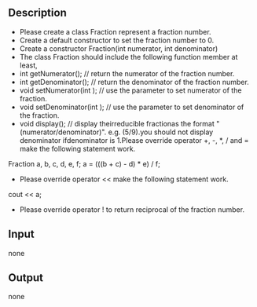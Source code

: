 ## Description

- Please create a class Fraction represent a fraction number.
- Create a default constructor to set the fraction number to 0.
- Create a constructor Fraction(int numerator, int denominator)
- The class Fraction should include the following function member at least,
- int getNumerator(); // return the numerator of the fraction number.
- int getDenominator(); // return the denominator of the fraction number.
- void setNumerator(int ); // use the parameter to set numerator of the fraction.
- void setDenominator(int ); // use the parameter to set denominator of the fraction.
- void display(); // display theirreducible fractionas the format "(numerator/denominator)". e.g. (5/9).you should not display denominator ifdenominator is 1.Please override operator +, -, *, / and = make the following statement work.

Fraction a, b, c, d, e, f;
a = (((b + c) - d) * e) / f;

- Please override operator << make the following statement work.

cout << a;

- Please override operator ! to return reciprocal of the fraction number.

## Input
none

## Output
none